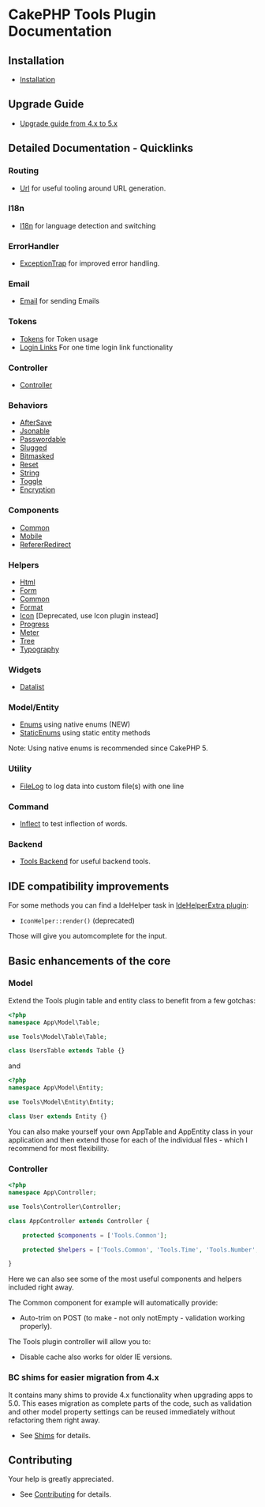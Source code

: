 # CakePHP Tools Plugin Documentation

## Installation
* [Installation](Install.md)

## Upgrade Guide
* [Upgrade guide from 4.x to 5.x](Upgrade.md)

## Detailed Documentation - Quicklinks

### Routing
* [Url](Url/Url.md) for useful tooling around URL generation.

### I18n
* [I18n](I18n/I18n.md) for language detection and switching

### ErrorHandler
* [ExceptionTrap](Error/ExceptionTrap.md) for improved error handling.

### Email
* [Email](Mailer/Email.md) for sending Emails

### Tokens
* [Tokens](Model/Tokens.md) for Token usage
* [Login Links](Authentication/LoginLink.md) For one time login link functionality

### Controller
* [Controller](Controller/Controller.md)

### Behaviors
* [AfterSave](Behavior/AfterSave.md)
* [Jsonable](Behavior/Jsonable.md)
* [Passwordable](Behavior/Passwordable.md)
* [Slugged](Behavior/Slugged.md)
* [Bitmasked](Behavior/Bitmasked.md)
* [Reset](Behavior/Reset.md)
* [String](Behavior/String.md)
* [Toggle](Behavior/Toggle.md)
* [Encryption](Behavior/Encryption.md)

### Components
* [Common](Component/Common.md)
* [Mobile](Component/Mobile.md)
* [RefererRedirect](Component/RefererRedirect.md)

### Helpers
* [Html](Helper/Html.md)
* [Form](Helper/Form.md)
* [Common](Helper/Common.md)
* [Format](Helper/Format.md)
* [Icon](Helper/Icon.md) [Deprecated, use Icon plugin instead]
* [Progress](Helper/Progress.md)
* [Meter](Helper/Meter.md)
* [Tree](Helper/Tree.md)
* [Typography](Helper/Typography.md)

### Widgets
* [Datalist](Widget/Datalist.md)

### Model/Entity
* [Enums](Entity/Enum.md) using native enums (NEW)
* [StaticEnums](Entity/StaticEnum.md) using static entity methods

Note: Using native enums is recommended since CakePHP 5.

### Utility
* [FileLog](Utility/FileLog.md) to log data into custom file(s) with one line

### Command
* [Inflect](Command/Inflect.md) to test inflection of words.

### Backend
* [Tools Backend](Backend.md) for useful backend tools.

## IDE compatibility improvements
For some methods you can find a IdeHelper task in [IdeHelperExtra plugin](https://github.com/dereuromark/cakephp-ide-helper-extra/):
- `IconHelper::render()` (deprecated)

Those will give you automcomplete for the input.

## Basic enhancements of the core

### Model
Extend the Tools plugin table and entity class to benefit from a few gotchas:
```php
<?php
namespace App\Model\Table;

use Tools\Model\Table\Table;

class UsersTable extends Table {}
```
and
```php
<?php
namespace App\Model\Entity;

use Tools\Model\Entity\Entity;

class User extends Entity {}
```
You can also make yourself your own AppTable and AppEntity class in your application and then
extend those for each of the individual files - which I recommend for most flexibility.

### Controller
```php
<?php
namespace App\Controller;

use Tools\Controller\Controller;

class AppController extends Controller {

    protected $components = ['Tools.Common'];

    protected $helpers = ['Tools.Common', 'Tools.Time', 'Tools.Number', 'Tools.Format'];

}
```
Here we can also see some of the most useful components and helpers included right away.

The Common component for example will automatically provide:
- Auto-trim on POST (to make - not only notEmpty - validation working properly).

The Tools plugin controller will allow you to:
- Disable cache also works for older IE versions.


### BC shims for easier migration from 4.x
It contains many shims to provide 4.x functionality when upgrading apps to 5.0.
This eases migration as complete parts of the code, such as validation and other
model property settings can be reused immediately without refactoring them right away.

* See [Shims](Shims.md) for details.

## Contributing
Your help is greatly appreciated.

* See [Contributing](Contributing.md) for details.
